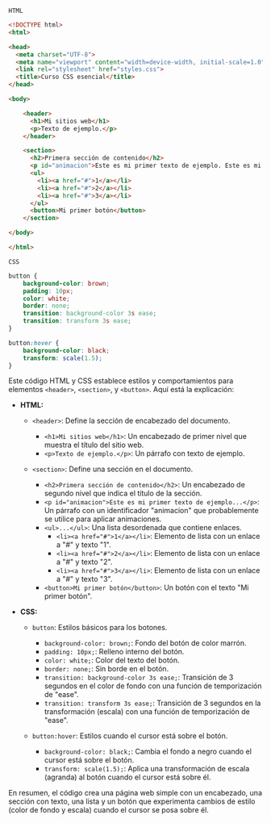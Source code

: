 `HTML`
```html
<!DOCTYPE html>
<html>

<head>
  <meta charset="UTF-8">
  <meta name="viewport" content="width=device-width, initial-scale=1.0">
  <link rel="stylesheet" href="styles.css">
  <title>Curso CSS esencial</title>
</head>

<body>

    <header>
      <h1>Mi sitios web</h1>
      <p>Texto de ejemplo.</p>
    </header>

    <section>
      <h2>Primera sección de contenido</h2>
      <p id="animacion">Este es mi primer texto de ejemplo. Este es mi primer texto de ejemplo. Este es mi primer texto de ejemplo.</p>
      <ul>
        <li><a href="#">1</a></li>
        <li><a href="#">2</a></li>
        <li><a href="#">3</a></li>
      </ul>
      <button>Mi primer botón</button>
    </section>

</body>

</html>
```
`CSS`
```css
button {
    background-color: brown;
    padding: 10px;
    color: white;
    border: none;
    transition: background-color 3s ease;
    transition: transform 3s ease;
}

button:hover {
    background-color: black;
    transform: scale(1.5);
}
```
Este código HTML y CSS establece estilos y comportamientos para elementos `<header>`, `<section>`, y `<button>`. Aquí está la explicación:

- **HTML:**
  - `<header>`: Define la sección de encabezado del documento.
    - `<h1>Mi sitios web</h1>`: Un encabezado de primer nivel que muestra el título del sitio web.
    - `<p>Texto de ejemplo.</p>`: Un párrafo con texto de ejemplo.

  - `<section>`: Define una sección en el documento.
    - `<h2>Primera sección de contenido</h2>`: Un encabezado de segundo nivel que indica el título de la sección.
    - `<p id="animacion">Este es mi primer texto de ejemplo...</p>`: Un párrafo con un identificador "animacion" que probablemente se utilice para aplicar animaciones.
    - `<ul>...</ul>`: Una lista desordenada que contiene enlaces.
      - `<li><a href="#">1</a></li>`: Elemento de lista con un enlace a "#" y texto "1".
      - `<li><a href="#">2</a></li>`: Elemento de lista con un enlace a "#" y texto "2".
      - `<li><a href="#">3</a></li>`: Elemento de lista con un enlace a "#" y texto "3".
    - `<button>Mi primer botón</button>`: Un botón con el texto "Mi primer botón".

- **CSS:**
  - `button`: Estilos básicos para los botones.
    - `background-color: brown;`: Fondo del botón de color marrón.
    - `padding: 10px;`: Relleno interno del botón.
    - `color: white;`: Color del texto del botón.
    - `border: none;`: Sin borde en el botón.
    - `transition: background-color 3s ease;`: Transición de 3 segundos en el color de fondo con una función de temporización de "ease".
    - `transition: transform 3s ease;`: Transición de 3 segundos en la transformación (escala) con una función de temporización de "ease".

  - `button:hover`: Estilos cuando el cursor está sobre el botón.
    - `background-color: black;`: Cambia el fondo a negro cuando el cursor está sobre el botón.
    - `transform: scale(1.5);`: Aplica una transformación de escala (agranda) al botón cuando el cursor está sobre él.

En resumen, el código crea una página web simple con un encabezado, una sección con texto, una lista y un botón que experimenta cambios de estilo (color de fondo y escala) cuando el cursor se posa sobre él.
